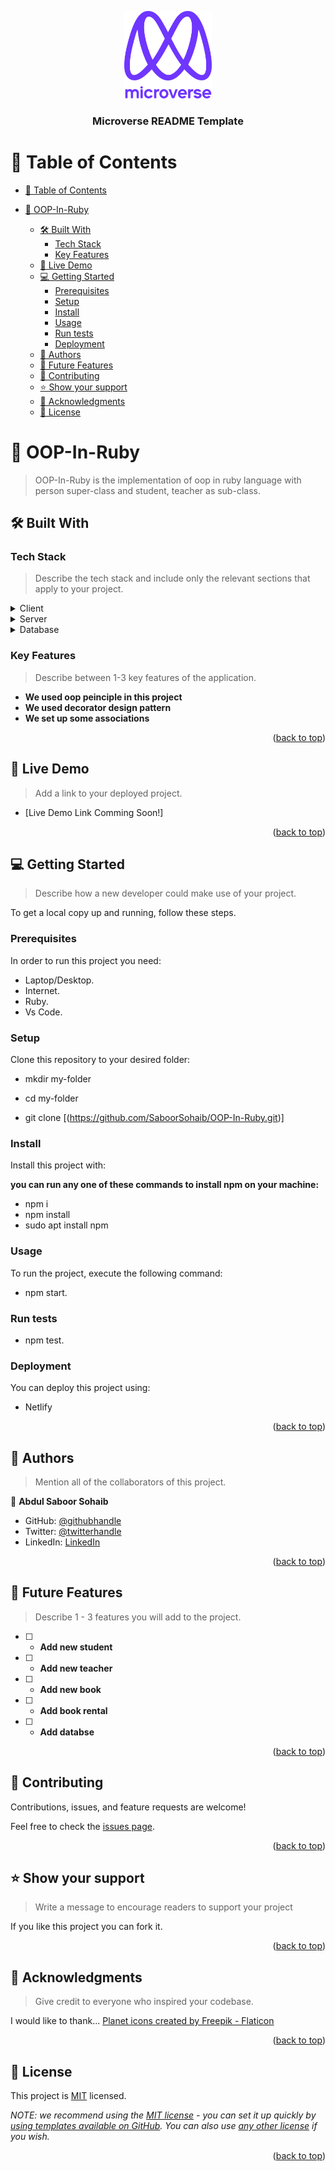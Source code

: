 <a name="readme-top"></a>

<!--
HOW TO USE:
This is an example of how you may give instructions on setting up your project locally.

Modify this file to match your project and remove sections that don't apply.

REQUIRED SECTIONS:
- Table of Contents
- About the Project
  - Built With
  - Live Demo
- Getting Started
- Authors
- Future Features
- Contributing
- Show your support
- Acknowledgements
- License

After you're finished please remove all the comments and instructions!
-->

<div align="center">

  <img src="murple_logo.png" alt="logo" width="140"  height="auto" />
  <br/>

  <h3><b>Microverse README Template</b></h3>

</div>

<!-- TABLE OF CONTENTS -->

# 📗 Table of Contents

- [📗 Table of Contents](#-table-of-contents)

- [📖 OOP-In-Ruby](#-oop-in-ruby-)
  - [🛠 Built With ](#-built-with-)
    - [Tech Stack ](#tech-stack-)
    - [Key Features ](#key-features-)
  - [🚀 Live Demo ](#-live-demo-)
  - [💻 Getting Started ](#-getting-started-)
    - [Prerequisites](#prerequisites)
    - [Setup](#setup)
    - [Install](#install)
    - [Usage](#usage)
    - [Run tests](#run-tests)
    - [Deployment](#deployment)
  - [👥 Authors ](#-authors-)
  - [🔭 Future Features ](#-future-features-)
  - [🤝 Contributing ](#-contributing-)
  - [⭐️ Show your support ](#️-show-your-support-)
  - [🙏 Acknowledgments ](#-acknowledgments-)
  - [📝 License ](#-license-)

<!-- PROJECT DESCRIPTION -->


# 📖 OOP-In-Ruby <a name="about-project"></a>

> OOP-In-Ruby is the implementation of oop in ruby language with person super-class and student, teacher as sub-class.

## 🛠 Built With <a name="built-with"></a>

### Tech Stack <a name="tech-stack"></a>

> Describe the tech stack and include only the relevant sections that apply to your project.

<details>
  <summary>Client</summary>
  <ul>
    <li><a href="https://N/A.org/">N/A</a></li>
  </ul>
</details>

<details>
  <summary>Server</summary>
  <ul>
    <li>Ruby</li>
  </ul>
</details>

<details>
<summary>Database</summary>
  <ul>
    <li>N/A</li>
  </ul>
</details>

<!-- Features -->

### Key Features <a name="key-features"></a>

> Describe between 1-3 key features of the application.

- **We used oop peinciple in this project**
- **We used decorator design pattern**
- **We set up some associations**


<p align="right">(<a href="#readme-top">back to top</a>)</p>

<!-- LIVE DEMO -->

## 🚀 Live Demo <a name="live-demo"></a>

> Add a link to your deployed project.

- [Live Demo Link Comming Soon!]

<p align="right">(<a href="#readme-top">back to top</a>)</p>

<!-- GETTING STARTED -->

## 💻 Getting Started <a name="getting-started"></a>

> Describe how a new developer could make use of your project.

To get a local copy up and running, follow these steps.

### Prerequisites

In order to run this project you need:
 - Laptop/Desktop.
 - Internet.
 - Ruby.
 - Vs Code.
### Setup

Clone this repository to your desired folder:
 - mkdir my-folder
 - cd my-folder

 - git clone [(https://github.com/SaboorSohaib/OOP-In-Ruby.git)]


### Install

Install this project with:

**you can run any one of these commands to install npm on your machine:**

- npm i
- npm install
- sudo apt install npm

### Usage

To run the project, execute the following command:

- npm start.

### Run tests

- npm test.

### Deployment

You can deploy this project using:

- Netlify

<p align="right">(<a href="#readme-top">back to top</a>)</p>

<!-- AUTHORS -->

## 👥 Authors <a name="authors"></a>

> Mention all of the collaborators of this project.

👤 **Abdul Saboor Sohaib**

- GitHub: [@githubhandle](https://github.com/SaboorSohaib)
- Twitter: [@twitterhandle](https://twitter.com/absaboorsohaib)
- LinkedIn: [LinkedIn](https://www.linkedin.com/in/abdul-saboor-sohaib/)


<p align="right">(<a href="#readme-top">back to top</a>)</p>

<!-- FUTURE FEATURES -->

## 🔭 Future Features <a name="future-features"></a>

> Describe 1 - 3 features you will add to the project.

- [ ] - **Add new student**
- [ ] - **Add new teacher**
- [ ] - **Add new book**
- [ ] - **Add book rental**
- [ ] - **Add databse**



<p align="right">(<a href="#readme-top">back to top</a>)</p>

<!-- CONTRIBUTING -->

## 🤝 Contributing <a name="contributing"></a>

Contributions, issues, and feature requests are welcome!

Feel free to check the [issues page](../../issues/).

<p align="right">(<a href="#readme-top">back to top</a>)</p>

<!-- SUPPORT -->

## ⭐️ Show your support <a name="support"></a>

> Write a message to encourage readers to support your project

If you like this project you can fork it.

<p align="right">(<a href="#readme-top">back to top</a>)</p>

<!-- ACKNOWLEDGEMENTS -->

## 🙏 Acknowledgments <a name="acknowledgements"></a>

> Give credit to everyone who inspired your codebase.

I would like to thank... <a href="https://www.flaticon.com/free-icons/planet" title="planet icons">Planet icons created by Freepik - Flaticon</a>

<p align="right">(<a href="#readme-top">back to top</a>)</p>


<!-- LICENSE -->

## 📝 License <a name="license"></a>

This project is [MIT](./LICENSE) licensed.

_NOTE: we recommend using the [MIT license](https://choosealicense.com/licenses/mit/) - you can set it up quickly by [using templates available on GitHub](https://docs.github.com/en/communities/setting-up-your-project-for-healthy-contributions/adding-a-license-to-a-repository). You can also use [any other license](https://choosealicense.com/licenses/) if you wish._

<p align="right">(<a href="#readme-top">back to top</a>)</p>
